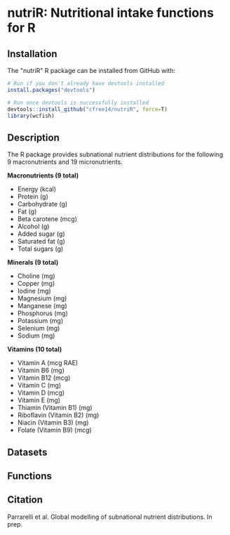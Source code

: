 nutriR: Nutritional intake functions for R
======================================================================

Installation
------------

The "nutriR" R package can be installed from GitHub with:

``` r
# Run if you don't already have devtools installed
install.packages("devtools")

# Run once devtools is successfully installed
devtools::install_github("cfree14/nutriR", force=T)
library(wcfish)
```

Description
---------

The R package provides subnational nutrient distributions for the following 9 macronutrients and 19 micronutrients.

__Macronutrients (9 total)__
* Energy (kcal)
* Protein (g)
* Carbohydrate (g)
* Fat (g)
* Beta carotene (mcg)
* Alcohol (g)
* Added sugar (g)
* Saturated fat (g)
* Total sugars (g)

__Minerals (9 total)__
* Choline (mg)
* Copper (mg)
* Iodine (mg)
* Magnesium (mg)
* Manganese (mg)
* Phosphorus (mg)
* Potassium (mg)
* Selenium (mg)
* Sodium (mg)

__Vitamins (10 total)__
* Vitamin A (mcg RAE)
* Vitamin B6 (mg)
* Vitamin B12 (mcg)
* Vitamin C (mg)
* Vitamin D (mcg)
* Vitamin E (mg)
* Thiamin (Vitamin B1) (mg)
* Riboflavin (Vitamin B2) (mg)
* Niacin (Vitamin B3) (mg)
* Folate (Vitamin B9) (mcg)


Datasets
---------



Functions
---------



Citation
------------

Parrarelli et al. Global modelling of subnational nutrient distributions. In prep.
